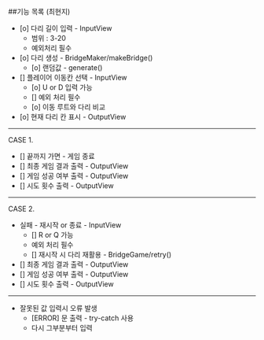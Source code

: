 ##기능 목록 (최현지)
* [o] 다리 길이 입력 - InputView
    * 범위 : 3-20
    * 예외처리 필수
* [o] 다리 생성 - BridgeMaker/makeBridge()
    * [o] 랜덤값 - generate()
* [] 플레이어 이동칸 선택 - InputView
    * [o] U or D 입력 가능
    * [] 예외 처리 필수
    * [o] 이동 루트와 다리 비교
* [o] 현재 다리 칸 표시 - OutputView
___
CASE 1.
* [] 끝까지 가면 - 게임 종료
* [] 최종 게임 결과 출력 - OutputView
* [] 게임 성공 여부 출력 - OutputView
* [] 시도 횟수 출력 - OutputView
___
CASE 2.
* 실패 - 재시작 or 종료 - InputView
    * [] R or Q 가능
    * 예외 처리 필수
    * [] 재시작 시 다리 재활용 - BridgeGame/retry()
* [] 최종 게임 결과 출력 - OutputView
* [] 게임 성공 여부 출력 - OutputView
* [] 시도 횟수 출력 - OutputView
___
* 잘못된 값 입력시 오류 발생
    * [ERROR] 문 출력 - try-catch 사용
    * 다시 그부분부터 입력